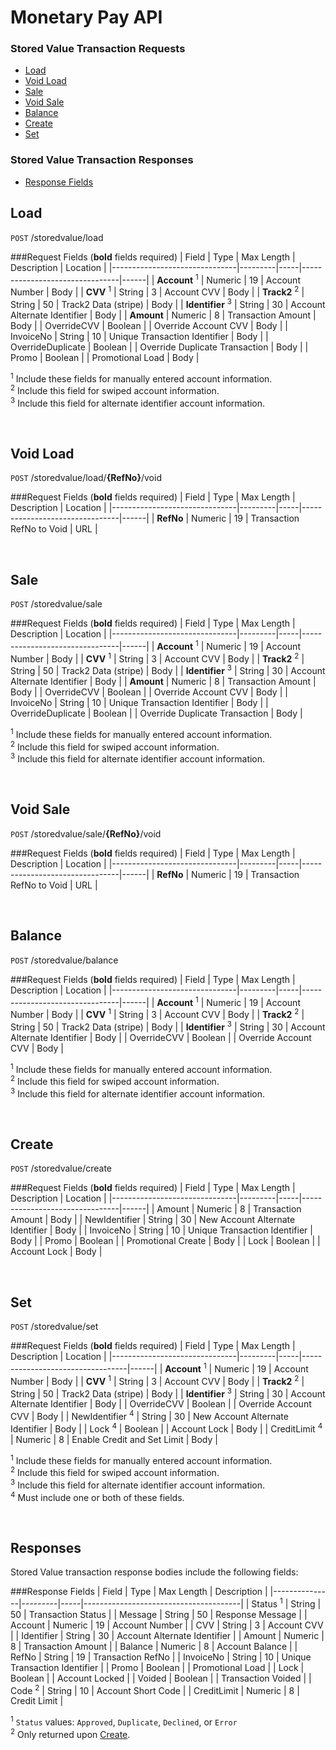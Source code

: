 
# Monetary Pay API

### Stored Value Transaction Requests
* [Load](#load)
* [Void Load](#void-load)
* [Sale](#sale)
* [Void Sale](#void-sale)
* [Balance](#balance)
* [Create](#create)
* [Set](#set)

### Stored Value Transaction Responses
* [Response Fields](#response-fields)

## Load

`POST` /storedvalue/load

###Request Fields (**bold** fields required)
| Field                         | Type    | Max Length  | Description            | Location |
|-------------------------------|---------|-----|--------------------------------|------|
| **Account** <sup>1</sup>      | Numeric | 19  | Account Number                 | Body |
| **CVV** <sup>1</sup>              | String  | 3   | Account CVV                    | Body |
| **Track2** <sup>2</sup>       | String  | 50  | Track2 Data (stripe)           | Body |
| **Identifier** <sup>3</sup>   | String  | 30  | Account Alternate Identifier   | Body |
| **Amount**                    | Numeric | 8   | Transaction Amount             | Body |
| OverrideCVV                   | Boolean |     | Override Account CVV           | Body |
| InvoiceNo                     | String  | 10  | Unique Transaction Identifier  | Body |
| OverrideDuplicate             | Boolean |     | Override Duplicate Transaction | Body |
| Promo                         | Boolean |     | Promotional Load               | Body |

<sup>1</sup> Include these fields for manually entered account information.<br />
<sup>2</sup> Include this field for swiped account information.<br />
<sup>3</sup> Include this field for alternate identifier account information.

<br />

## Void Load

`POST` /storedvalue/load/**{RefNo}**/void

###Request Fields (**bold** fields required)
| Field                         | Type    | Max Length  | Description            | Location |
|-------------------------------|---------|-----|--------------------------------|------|
| **RefNo**                     | Numeric  | 19  | Transaction RefNo to Void      | URL |

<br />

## Sale

`POST` /storedvalue/sale

###Request Fields (**bold** fields required)
| Field                         | Type    | Max Length  | Description            | Location |
|-------------------------------|---------|-----|--------------------------------|------|
| **Account** <sup>1</sup>      | Numeric | 19  | Account Number            | Body |
| **CVV** <sup>1</sup>              | String  | 3   | Account CVV               | Body |
| **Track2** <sup>2</sup>       | String  | 50  | Track2 Data (stripe)      | Body |
| **Identifier** <sup>3</sup>   | String  | 30  | Account Alternate Identifier   | Body |
| **Amount**                    | Numeric | 8   | Transaction Amount             | Body |
| OverrideCVV                   | Boolean |     | Override Account CVV           | Body |
| InvoiceNo                     | String  | 10  | Unique Transaction Identifier  | Body |
| OverrideDuplicate             | Boolean |     | Override Duplicate Transaction | Body |

<sup>1</sup> Include these fields for manually entered account information.<br />
<sup>2</sup> Include this field for swiped account information.<br />
<sup>3</sup> Include this field for alternate identifier account information.

<br />

## Void Sale

`POST` /storedvalue/sale/**{RefNo}**/void

###Request Fields (**bold** fields required)
| Field                         | Type    | Max Length  | Description            | Location |
|-------------------------------|---------|-----|--------------------------------|------|
| **RefNo**                     | Numeric  | 19  | Transaction RefNo to Void      | URL |

<br />

## Balance

`POST` /storedvalue/balance

###Request Fields (**bold** fields required)
| Field                         | Type    | Max Length  | Description            | Location |
|-------------------------------|---------|-----|--------------------------------|------|
| **Account** <sup>1</sup>      | Numeric | 19  | Account Number            | Body |
| **CVV** <sup>1</sup>              | String  | 3   | Account CVV               | Body |
| **Track2** <sup>2</sup>       | String  | 50  | Track2 Data (stripe)      | Body |
| **Identifier** <sup>3</sup>   | String  | 30  | Account Alternate Identifier   | Body |
| OverrideCVV                   | Boolean |     | Override Account CVV           | Body |

<sup>1</sup> Include these fields for manually entered account information.<br />
<sup>2</sup> Include this field for swiped account information.<br />
<sup>3</sup> Include this field for alternate identifier account information.

<br />

## Create

`POST` /storedvalue/create

###Request Fields (**bold** fields required)
| Field                         | Type    | Max Length  | Description            | Location |
|-------------------------------|---------|-----|--------------------------------|------|
| Amount                        | Numeric | 8   | Transaction Amount             | Body |
| NewIdentifier                 | String  | 30  | New Account Alternate Identifier | Body |
| InvoiceNo                     | String  | 10  | Unique Transaction Identifier  | Body |
| Promo                         | Boolean |     | Promotional Create               | Body |
| Lock                          | Boolean |     | Account Lock                   | Body |

<br />

## Set

`POST` /storedvalue/set

###Request Fields (**bold** fields required)
| Field                         | Type    | Max Length  | Description              | Location |
|-------------------------------|---------|-----|----------------------------------|------|
| **Account** <sup>1</sup>      | Numeric | 19  | Account Number              | Body |
| **CVV** <sup>1</sup>              | String  | 3   | Account CVV                 | Body |
| **Track2** <sup>2</sup>       | String  | 50  | Track2 Data (stripe)        | Body |
| **Identifier** <sup>3</sup>   | String  | 30  | Account Alternate Identifier     | Body |
| OverrideCVV                   | Boolean |     | Override Account CVV             | Body |
| NewIdentifier <sup>4</sup>     | String  | 30  | New Account Alternate Identifier | Body |
| Lock <sup>4</sup>              | Boolean |     | Account Lock                     | Body |
| CreditLimit <sup>4</sup>      | Numeric |  8  | Enable Credit and Set Limit      | Body |

<sup>1</sup> Include these fields for manually entered account information.<br />
<sup>2</sup> Include this field for swiped account information.<br />
<sup>3</sup> Include this field for alternate identifier account information.<br />
<sup>4</sup> Must include one or both of these fields.

<br />

## Responses

Stored Value transaction response bodies include the following fields:

###Response Fields
| Field         | Type    | Max Length  | Description                   |
|---------------|---------|-----|---------------------------------------|
| Status <sup>1</sup> | String  | 50  | Transaction Status              |
| Message       | String  | 50 | Response Message                       |
| Account       | Numeric | 19 | Account Number                         |
| CVV           | String  | 3  | Account CVV                            |
| Identifier    | String  | 30 | Account Alternate Identifier           |
| Amount        | Numeric | 8  | Transaction Amount                     |
| Balance       | Numeric | 8  | Account Balance                        |
| RefNo         | String  | 19 | Transaction RefNo                      |
| InvoiceNo     | String  | 10 | Unique Transaction Identifier          |
| Promo         | Boolean |    | Promotional Load                       |
| Lock          | Boolean |    | Account Locked                         |
| Voided        | Boolean |    | Transaction Voided                     |
| Code <sup>2</sup> | String  | 10 | Account Short Code                 |
| CreditLimit   | Numeric | 8  | Credit Limit                           |

<sup>1</sup> `Status` values: `Approved`, `Duplicate`, `Declined`, or `Error`<br />
<sup>2</sup> Only returned upon [Create](#create).
